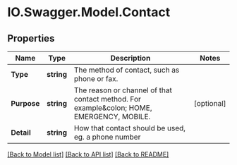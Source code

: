 # IO.Swagger.Model.Contact
## Properties

Name | Type | Description | Notes
------------ | ------------- | ------------- | -------------
**Type** | **string** | The method of contact, such as phone or fax. | 
**Purpose** | **string** | The reason or channel of that contact method. For example&amp;colon; HOME, EMERGENCY, MOBILE. | [optional] 
**Detail** | **string** | How that contact should be used, eg. a phone number | 

[[Back to Model list]](../README.md#documentation-for-models) [[Back to API list]](../README.md#documentation-for-api-endpoints) [[Back to README]](../README.md)

